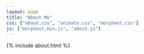 ```yaml
---
layout: page
title: "About Me"
css: ["about.css", "animate.css", "morphext.css"]
js: ["morphext.min.js", "about.js"]
---
```


{% include about.html %}